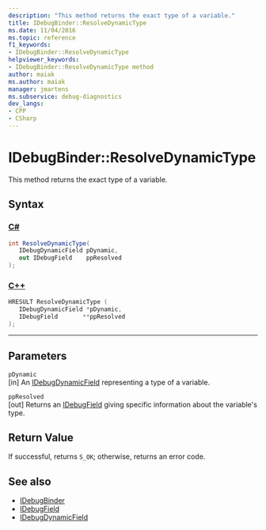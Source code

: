 ```yaml
---
description: "This method returns the exact type of a variable."
title: IDebugBinder::ResolveDynamicType
ms.date: 11/04/2016
ms.topic: reference
f1_keywords:
- IDebugBinder::ResolveDynamicType
helpviewer_keywords:
- IDebugBinder::ResolveDynamicType method
author: maiak
ms.author: maiak
manager: jmartens
ms.subservice: debug-diagnostics
dev_langs:
- CPP
- CSharp
---
```

# IDebugBinder::ResolveDynamicType

This method returns the exact type of a variable.

## Syntax

### [C#](#tab/csharp)
```csharp
int ResolveDynamicType(
   IDebugDynamicField pDynamic,
   out IDebugField    ppResolved
);
```
### [C++](#tab/cpp)
```cpp
HRESULT ResolveDynamicType (
   IDebugDynamicField *pDynamic,
   IDebugField       **ppResolved
);
```
---

## Parameters
`pDynamic`\
[in] An [IDebugDynamicField](../../../extensibility/debugger/reference/idebugdynamicfield.md) representing a type of a variable.

`ppResolved`\
[out] Returns an [IDebugField](../../../extensibility/debugger/reference/idebugfield.md) giving specific information about the variable's type.

## Return Value
 If successful, returns `S_OK`; otherwise, returns an error code.

## See also
- [IDebugBinder](../../../extensibility/debugger/reference/idebugbinder.md)
- [IDebugField](../../../extensibility/debugger/reference/idebugfield.md)
- [IDebugDynamicField](../../../extensibility/debugger/reference/idebugdynamicfield.md)
